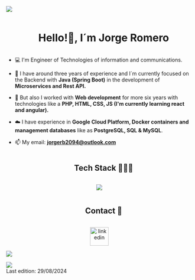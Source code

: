 <img src="https://user-images.githubusercontent.com/73097560/115834477-dbab4500-a447-11eb-908a-139a6edaec5c.gif">

<div id="user-content-toc">
  <ul align="center">
    <summary><h1 style="display: inline-block">Hello!👋, I´m Jorge Romero</h1></summary>
  </ul>
</div>

- 💻 I'm Engineer of Technologies of information and communications.

- 🌱 I have around three years of experience and I´m currently focused on the Backend with **Java (Spring Boot)** in the development of **Microservices and Rest API.**

- 📝 But also I worked with **Web development** for more six years with technologies like a **PHP, HTML, CSS, JS (I'm currently learning react and angular).**

- ☁️ I have experience in **Google Cloud Platform, Docker containers and management databases** like as **PostgreSQL, SQL & MySQL**.

- 📫 My email: **jorgerb2094@outlook.com**

<!--h1 without bottom border-->
<div id="user-content-toc">
  <ul align="center">
    <summary><h2 style="display: inline-block">Tech Stack 👨🏻‍💻</h2></summary>
  </ul>
</div>
<!--tech stack icons-->
<p align="center">
  <a href="https://skillicons.dev">
    <img src="https://skillicons.dev/icons?i=java,spring,kafka,maven,hibernate,eclipse,postman,gcp,docker,kubernetes,postgres,mysql,git,github,jenkins,php,html,js,jquery,bootstrap,css,linux,vscode,sublime,atom,idea&perline=14" />
  </a>
</p>


<div id="user-content-toc">
  <ul align="center">
    <summary><h2 style="display: inline-block">Contact 🤝</h2></summary>
  </ul>
</div>

<p align="center">
<a href="https://www.linkedin.com/in/jorge-romero-bonilla" target="blank"><img align="center" src="https://user-images.githubusercontent.com/88904952/234979284-68c11d7f-1acc-4f0c-ac78-044e1037d7b0.png" alt="linkedin" height="50" width="50" /></a> 
</p>

<!-- Fin linea divisora -->
<img src="https://user-images.githubusercontent.com/73097560/115834477-dbab4500-a447-11eb-908a-139a6edaec5c.gif">

[![](https://visitcount.itsvg.in/api?id=jromero2894&icon=0&color=9)](https://visitcount.itsvg.in)
<br>
Last edition: 29/08/2024
